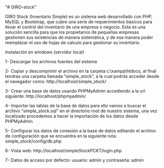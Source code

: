 "# GIRO-stock" 

GIRO Stock (Inventario Simple) es un sistema web desarrollado con PHP, MySQL y Bootstrap, que cubre una serie de 
requerimientos básicos para llevar el control del inventario de una empresa o negocio. Esta es  una solución sencilla 
para que los propietarios de pequeñas empresas gestionen sus existencias de manera sistemática, y de esa manera poder 
reemplazar el uso de hojas de calculo para gestionar  su inventario.

Instalación en windows (servidor local)

1- Descargar los archivos fuentes del sistema

2- Copiar y descomprimir el archivo en la carpeta c:\xampp\htdocs, al final tendras una carpeta llamada “simple_stock”, a la cual podrás acceder desde el navegador como: http://localhost/simple_stock/

3- Crear una base de datos usando PHPMyAdmin accediendo a la url siguiente: http://localhost/phpmyadmin/

4- Importar las tablas de la base de datos para ello vamos a buscar el archivo "simple_stock.sql" en el directorio root de nuestro sistema, una vez localizado procedemos a hacer la importación de los datos desde PHPMyAdmin

5- Configurar los datos de conexión a la base de datos editando el archivo de configuración que se encuentra en la siguiente ruta: simple_stock/config/db.php

6- Vista web: http://localhost/simpleStockPCKT/login.php

7- Datos de acceso por defecto: usuario: admin y contraseña: admin
